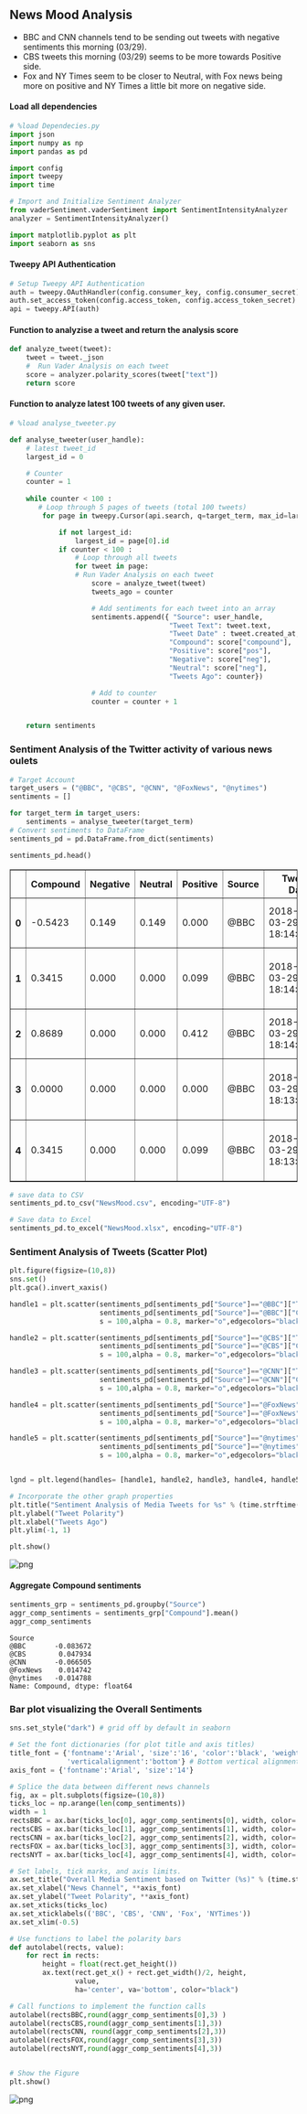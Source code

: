 
## News Mood Analysis
* BBC and CNN channels tend to be sending out tweets with negative sentiments this morning (03/29).
* CBS tweets this morning (03/29) seems to be more towards Positive side.
* Fox and NY Times seem to be closer to Neutral, with Fox news being more on positive and NY Times a little bit more on negative side.

#### Load all dependencies


```python
# %load Dependecies.py
import json
import numpy as np
import pandas as pd

import config
import tweepy
import time

# Import and Initialize Sentiment Analyzer
from vaderSentiment.vaderSentiment import SentimentIntensityAnalyzer
analyzer = SentimentIntensityAnalyzer()

import matplotlib.pyplot as plt
import seaborn as sns

```

#### Tweepy API Authentication


```python
# Setup Tweepy API Authentication
auth = tweepy.OAuthHandler(config.consumer_key, config.consumer_secret)
auth.set_access_token(config.access_token, config.access_token_secret)
api = tweepy.API(auth)
```

#### Function to analyzise a tweet and return the analysis score


```python
def analyze_tweet(tweet):
    tweet = tweet._json
    #  Run Vader Analysis on each tweet
    score = analyzer.polarity_scores(tweet["text"])
    return score
```

#### Function to analyze latest 100 tweets of any given user.


```python
# %load analyse_tweeter.py

def analyse_tweeter(user_handle):
    # latest tweet_id
    largest_id = 0

    # Counter
    counter = 1
    
    while counter < 100 :
       # Loop through 5 pages of tweets (total 100 tweets)
        for page in tweepy.Cursor(api.search, q=target_term, max_id=largest_id, count = 25).pages(4):

            if not largest_id:
                largest_id = page[0].id
            if counter < 100 :
                # Loop through all tweets
                for tweet in page:
                # Run Vader Analysis on each tweet
                    score = analyze_tweet(tweet)
                    tweets_ago = counter

                    # Add sentiments for each tweet into an array
                    sentiments.append({ "Source": user_handle,
                                       "Tweet Text": tweet.text,
                                       "Tweet Date" : tweet.created_at,
                                       "Compound": score["compound"],
                                       "Positive": score["pos"],
                                       "Negative": score["neg"],
                                       "Neutral": score["neg"],
                                       "Tweets Ago": counter})

                    # Add to counter 
                    counter = counter + 1


    return sentiments

```

### Sentiment Analysis of the Twitter activity of various news oulets


```python
# Target Account
target_users = ("@BBC", "@CBS", "@CNN", "@FoxNews", "@nytimes")
sentiments = []

for target_term in target_users:
    sentiments = analyse_tweeter(target_term)
# Convert sentiments to DataFrame
sentiments_pd = pd.DataFrame.from_dict(sentiments)

```


```python
sentiments_pd.head()
```




<div>
<table border="1" class="dataframe">
  <thead>
    <tr style="text-align: right;">
      <th></th>
      <th>Compound</th>
      <th>Negative</th>
      <th>Neutral</th>
      <th>Positive</th>
      <th>Source</th>
      <th>Tweet Date</th>
      <th>Tweet Text</th>
      <th>Tweets Ago</th>
    </tr>
  </thead>
  <tbody>
    <tr>
      <th>0</th>
      <td>-0.5423</td>
      <td>0.149</td>
      <td>0.149</td>
      <td>0.000</td>
      <td>@BBC</td>
      <td>2018-03-29 18:14:24</td>
      <td>@BBC If they don't inform you, it's a crime be...</td>
      <td>1</td>
    </tr>
    <tr>
      <th>1</th>
      <td>0.3415</td>
      <td>0.000</td>
      <td>0.000</td>
      <td>0.099</td>
      <td>@BBC</td>
      <td>2018-03-29 18:14:20</td>
      <td>RT @Femi_Sorry: Oh and as a side note @BBC, ev...</td>
      <td>2</td>
    </tr>
    <tr>
      <th>2</th>
      <td>0.8689</td>
      <td>0.000</td>
      <td>0.000</td>
      <td>0.412</td>
      <td>@BBC</td>
      <td>2018-03-29 18:14:07</td>
      <td>Thanks to the @BBC and Ewan and Colin McGregor...</td>
      <td>3</td>
    </tr>
    <tr>
      <th>3</th>
      <td>0.0000</td>
      <td>0.000</td>
      <td>0.000</td>
      <td>0.000</td>
      <td>@BBC</td>
      <td>2018-03-29 18:13:52</td>
      <td>Someone should get a job @BBC @TheEconomist or...</td>
      <td>4</td>
    </tr>
    <tr>
      <th>4</th>
      <td>0.3415</td>
      <td>0.000</td>
      <td>0.000</td>
      <td>0.099</td>
      <td>@BBC</td>
      <td>2018-03-29 18:13:35</td>
      <td>RT @Femi_Sorry: Oh and as a side note @BBC, ev...</td>
      <td>5</td>
    </tr>
  </tbody>
</table>
</div>




```python
# save data to CSV
sentiments_pd.to_csv("NewsMood.csv", encoding="UTF-8")
```


```python
# Save data to Excel
sentiments_pd.to_excel("NewsMood.xlsx", encoding="UTF-8")
```

### Sentiment Analysis of Tweets (Scatter Plot)


```python
plt.figure(figsize=(10,8))
sns.set()
plt.gca().invert_xaxis()

handle1 = plt.scatter(sentiments_pd[sentiments_pd["Source"]=="@BBC"]["Tweets Ago"], 
                      sentiments_pd[sentiments_pd["Source"]=="@BBC"]["Compound"], 
                      s = 100,alpha = 0.8, marker="o",edgecolors="black",label = "BBC")

handle2 = plt.scatter(sentiments_pd[sentiments_pd["Source"]=="@CBS"]["Tweets Ago"], 
                      sentiments_pd[sentiments_pd["Source"]=="@CBS"]["Compound"], 
                      s = 100,alpha = 0.8, marker="o",edgecolors="black",label = "CBS")

handle3 = plt.scatter(sentiments_pd[sentiments_pd["Source"]=="@CNN"]["Tweets Ago"], 
                      sentiments_pd[sentiments_pd["Source"]=="@CNN"]["Compound"], 
                      s = 100,alpha = 0.8, marker="o",edgecolors="black",label = "CNN")

handle4 = plt.scatter(sentiments_pd[sentiments_pd["Source"]=="@FoxNews"]["Tweets Ago"], 
                      sentiments_pd[sentiments_pd["Source"]=="@FoxNews"]["Compound"], 
                      s = 100,alpha = 0.8, marker="o",edgecolors="black",label = "FOX")

handle5 = plt.scatter(sentiments_pd[sentiments_pd["Source"]=="@nytimes"]["Tweets Ago"], 
                      sentiments_pd[sentiments_pd["Source"]=="@nytimes"]["Compound"], 
                      s = 100,alpha = 0.8, marker="o",edgecolors="black",label = "NYTimes")


lgnd = plt.legend(handles= [handle1, handle2, handle3, handle4, handle5], loc=(1.1, 0.55), title= 'Media Sources')

# Incorporate the other graph properties
plt.title("Sentiment Analysis of Media Tweets for %s" % (time.strftime("%x")))
plt.ylabel("Tweet Polarity")
plt.xlabel("Tweets Ago")
plt.ylim(-1, 1)

plt.show()
```


![png](output_15_0.png)


#### Aggregate Compound sentiments


```python
sentiments_grp = sentiments_pd.groupby("Source")
aggr_comp_sentiments = sentiments_grp["Compound"].mean()
aggr_comp_sentiments
```




    Source
    @BBC       -0.083672
    @CBS        0.047934
    @CNN       -0.066505
    @FoxNews    0.014742
    @nytimes   -0.014788
    Name: Compound, dtype: float64



### Bar plot visualizing the Overall Sentiments 


```python
sns.set_style("dark") # grid off by default in seaborn

# Set the font dictionaries (for plot title and axis titles)
title_font = {'fontname':'Arial', 'size':'16', 'color':'black', 'weight':'normal',
              'verticalalignment':'bottom'} # Bottom vertical alignment for more space
axis_font = {'fontname':'Arial', 'size':'14'}

# Splice the data between different news channels
fig, ax = plt.subplots(figsize=(10,8))
ticks_loc = np.arange(len(comp_sentiments))
width = 1
rectsBBC = ax.bar(ticks_loc[0], aggr_comp_sentiments[0], width, color='skyblue', edgecolor = 'black')
rectsCBS = ax.bar(ticks_loc[1], aggr_comp_sentiments[1], width, color='green', edgecolor = 'black')
rectsCNN = ax.bar(ticks_loc[2], aggr_comp_sentiments[2], width, color='red', edgecolor = 'black')
rectsFOX = ax.bar(ticks_loc[3], aggr_comp_sentiments[3], width, color='blue', edgecolor = 'black')
rectsNYT = ax.bar(ticks_loc[4], aggr_comp_sentiments[4], width, color='yellow', edgecolor = 'black')

# Set labels, tick marks, and axis limits.
ax.set_title("Overall Media Sentiment based on Twitter (%s)" % (time.strftime("%x")), **title_font)
ax.set_xlabel("News Channel", **axis_font)
ax.set_ylabel("Tweet Polarity", **axis_font)
ax.set_xticks(ticks_loc)
ax.set_xticklabels(('BBC', 'CBS', 'CNN', 'Fox', 'NYTimes'))
ax.set_xlim(-0.5)

# Use functions to label the polarity bars
def autolabel(rects, value):
    for rect in rects:
        height = float(rect.get_height())
        ax.text(rect.get_x() + rect.get_width()/2, height,
                value,
                ha='center', va='bottom', color="black")

# Call functions to implement the function calls
autolabel(rectsBBC,round(aggr_comp_sentiments[0],3) )
autolabel(rectsCBS,round(aggr_comp_sentiments[1],3))
autolabel(rectsCNN, round(aggr_comp_sentiments[2],3))
autolabel(rectsFOX,round(aggr_comp_sentiments[3],3))
autolabel(rectsNYT,round(aggr_comp_sentiments[4],3))


# Show the Figure
plt.show()
```


![png](output_19_0.png)

